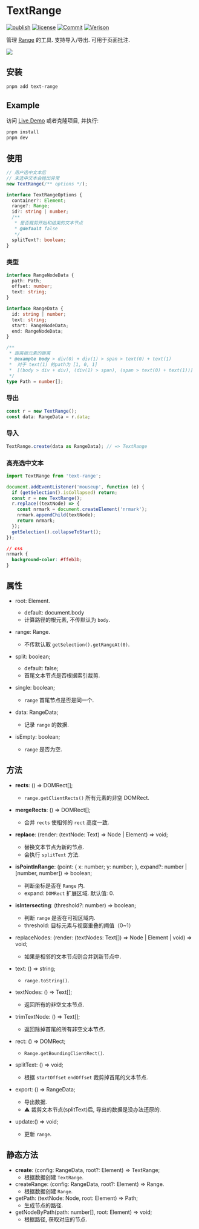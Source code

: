 # TextRange

[![publish](https://github.com/PinghuaZhuang/TextRange/actions/workflows/publish.yml/badge.svg)](https://github.com/PinghuaZhuang/TextRange/actions/workflows/publish.yml) [![license](https://img.shields.io/badge/license-MIT-blue.svg)](https://github.com/PinghuaZhuang/TextRange/blob/master/LICENSE) [![Commit](https://img.shields.io/github/last-commit/pinghuazhuang/TextRange.svg)](https://github.com/PinghuaZhuang/TextRange/commits/master) [![Verison](https://img.shields.io/npm/v/text-range.svg)](https://www.npmjs.com/package/text-range)

管理 [Range](https://developer.mozilla.org/zh-CN/docs/Web/API/Range) 的工具. 支持导入/导出. 可用于页面批注.

![](https://cdn.statically.io/gh/PinghuaZhuang/obsdian-note@images/images/text-range.3n18aedajly0.gif)

## 安装

```bash
pnpm add text-range
```

## Example

访问 [Live Demo](https://pinghuazhuang.github.io/comments/text-range/) 或者克隆项目, 并执行:

```bash
pnpm install
pnpm dev
```

## 使用

```ts
// 用户选中文本后
// 未选中文本会抛出异常
new TextRange(/** options */);

interface TextRangeOptions {
  container?: Element;
  range?: Range;
  id?: string | number;
  /**
   * 是否裁剪开始和结束的文本节点
   * @default false
   */
  splitText?: boolean;
}
```

### 类型

```ts
interface RangeNodeData {
  path: Path;
  offset: number;
  text: string;
}

interface RangeData {
  id: string | number;
  text: string;
  start: RangeNodeData;
  end: RangeNodeData;
}

/**
 * 距离根元素的距离
 * @example body > div(0) + div(1) > span > text(0) + text(1)
 *  对于 text(1) 的path为 [1, 0, 1]
 *  [(body > div + div), (div(1) > span), (span > text(0) + text(1))]
 */
type Path = number[];
```

### 导出

```ts
const r = new TextRange();
const data: RangeData = r.data;
```

### 导入

```ts
TextRange.create(data as RangeData); // => TextRange
```

### 高亮选中文本

```ts
import TextRange from 'text-range';

document.addEventListener('mouseup', function (e) {
  if (getSelection().isCollapsed) return;
  const r = new TextRange();
  r.replace((textNode) => {
    const nrmark = document.createElement('nrmark');
    nrmark.appendChild(textNode);
    return nrmark;
  });
  getSelection().collapseToStart();
});
```

```css
// css
nrmark {
  background-color: #ffeb3b;
}
```

## 属性

+ root: Element.
  + default: document.body
  + 计算路径的根元素, 不传默认为 `body`.

+ range: Range.
  + 不传默认取 `getSelection().getRangeAt(0)`.

+ split: boolean;
  + default: false;
  + 首尾文本节点是否根据索引裁剪.


+ single: boolean;
  + `range` 首尾节点是否是同一个.
+ data: RangeData;
  + 记录 `range` 的数据.
+ isEmpty: boolean;
  + `range` 是否为空.

## 方法

+ **rects**: () => DOMRect[];
  + `range.getClientRects()` 所有元素的非空 DOMRect.

+ **mergeRects**: () => DOMRect[];
  + 合并 `rects` 使相邻的 `rect` 高度一致.

+ **replace**: (render: (textNode: Text) => Node | Element) => void;
  + 替换文本节点为新的节点.
  + 会执行 `splitText` 方法.
+ **isPointInRange**: (point: { x: number; y: number; }, expand?: number | [number, number]) => boolean;
  + 判断坐标是否在 `Range` 内.
  + expand: `DOMRect` 扩展区域. 默认值: 0.

+ **isIntersecting**: (threshold?: number) => boolean;
  + 判断 `range` 是否在可视区域内.
  + threshold: 目标元素与视窗重叠的阈值（0~1）

+ replaceNodes: (render: (textNodes: Text[]) => Node | Element | void) => void;
  + 如果是相邻的文本节点则合并到新节点中.
  
+ text: () => string;
  + `range.toString()`.

+ textNodes: () => Text[];
  + 返回所有的非空文本节点.

+ trimTextNode: () => Text[];
  + 返回除掉首尾的所有非空文本节点.

+ rect: () => DOMRect;
  + `Range.getBoundingClientRect()`.

+ splitText: () => void;
  + 根据 `startOffset` `endOffset` 裁剪掉首尾的文本节点.
+ export: () => RangeData;
  + 导出数据.
  + ⚠️ 裁剪文本节点(splitText)后, 导出的数据是没办法还原的.
+ update:() => void;
  + 更新 `range`.



## 静态方法

+ **create**: (config: RangeData, root?: Element) => TextRange;
  + 根据数据创建 `TextRange`.
+ createRange: (config: RangeData, root?: Element) => Range.
  + 根据数据创建 `Range`.
+ getPath: (textNode: Node, root: Element) => Path;
  + 生成节点的路径.
+ getNodeByPath(path: number[], root: Element) => void;
  + 根据路径, 获取对应的节点.
